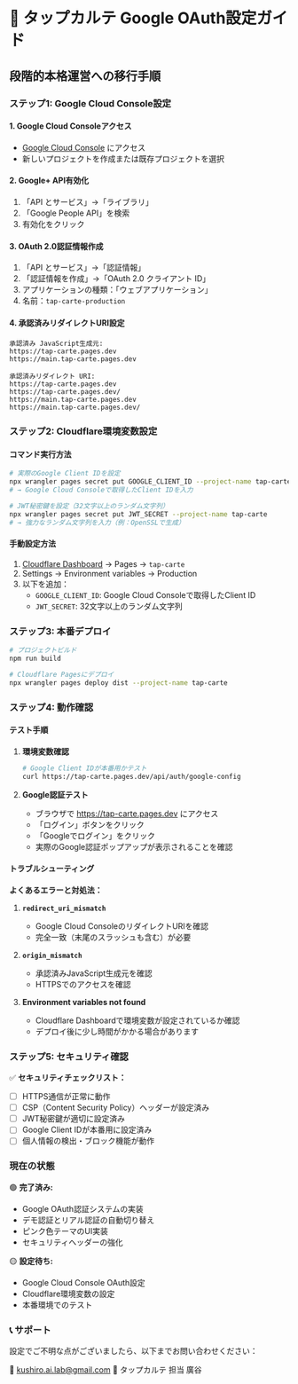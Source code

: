 # 🚀 タップカルテ Google OAuth設定ガイド
## 段階的本格運営への移行手順

### ステップ1: Google Cloud Console設定

#### 1. Google Cloud Consoleアクセス
- [Google Cloud Console](https://console.cloud.google.com/) にアクセス
- 新しいプロジェクトを作成または既存プロジェクトを選択

#### 2. Google+ API有効化
1. 「API とサービス」→「ライブラリ」
2. 「Google People API」を検索
3. 有効化をクリック

#### 3. OAuth 2.0認証情報作成
1. 「API とサービス」→「認証情報」
2. 「認証情報を作成」→「OAuth 2.0 クライアント ID」
3. アプリケーションの種類：「ウェブアプリケーション」
4. 名前：`tap-carte-production`

#### 4. 承認済みリダイレクトURI設定
```
承認済み JavaScript生成元:
https://tap-carte.pages.dev
https://main.tap-carte.pages.dev

承認済みリダイレクト URI:
https://tap-carte.pages.dev
https://tap-carte.pages.dev/
https://main.tap-carte.pages.dev
https://main.tap-carte.pages.dev/
```

### ステップ2: Cloudflare環境変数設定

#### コマンド実行方法
```bash
# 実際のGoogle Client IDを設定
npx wrangler pages secret put GOOGLE_CLIENT_ID --project-name tap-carte
# → Google Cloud Consoleで取得したClient IDを入力

# JWT秘密鍵を設定（32文字以上のランダム文字列）
npx wrangler pages secret put JWT_SECRET --project-name tap-carte
# → 強力なランダム文字列を入力（例：OpenSSLで生成）
```

#### 手動設定方法
1. [Cloudflare Dashboard](https://dash.cloudflare.com/) → Pages → `tap-carte`
2. Settings → Environment variables → Production
3. 以下を追加：
   - `GOOGLE_CLIENT_ID`: Google Cloud Consoleで取得したClient ID
   - `JWT_SECRET`: 32文字以上のランダム文字列

### ステップ3: 本番デプロイ

```bash
# プロジェクトビルド
npm run build

# Cloudflare Pagesにデプロイ
npx wrangler pages deploy dist --project-name tap-carte
```

### ステップ4: 動作確認

#### テスト手順
1. **環境変数確認**
   ```bash
   # Google Client IDが本番用かテスト
   curl https://tap-carte.pages.dev/api/auth/google-config
   ```

2. **Google認証テスト**
   - ブラウザで https://tap-carte.pages.dev にアクセス
   - 「ログイン」ボタンをクリック
   - 「Googleでログイン」をクリック
   - 実際のGoogle認証ポップアップが表示されることを確認

#### トラブルシューティング

**よくあるエラーと対処法：**

1. **`redirect_uri_mismatch`**
   - Google Cloud ConsoleのリダイレクトURIを確認
   - 完全一致（末尾のスラッシュも含む）が必要

2. **`origin_mismatch`**
   - 承認済みJavaScript生成元を確認
   - HTTPSでのアクセスを確認

3. **Environment variables not found**
   - Cloudflare Dashboardで環境変数が設定されているか確認
   - デプロイ後に少し時間がかかる場合があります

### ステップ5: セキュリティ確認

✅ **セキュリティチェックリスト：**
- [ ] HTTPS通信が正常に動作
- [ ] CSP（Content Security Policy）ヘッダーが設定済み
- [ ] JWT秘密鍵が適切に設定済み
- [ ] Google Client IDが本番用に設定済み
- [ ] 個人情報の検出・ブロック機能が動作

### 現在の状態

🟢 **完了済み:**
- Google OAuth認証システムの実装
- デモ認証とリアル認証の自動切り替え
- ピンク色テーマのUI実装
- セキュリティヘッダーの強化

🟡 **設定待ち:**
- Google Cloud Console OAuth設定
- Cloudflare環境変数の設定
- 本番環境でのテスト

### 📞 サポート

設定でご不明な点がございましたら、以下までお問い合わせください：

📧 kushiro.ai.lab@gmail.com
👤 タップカルテ 担当 廣谷